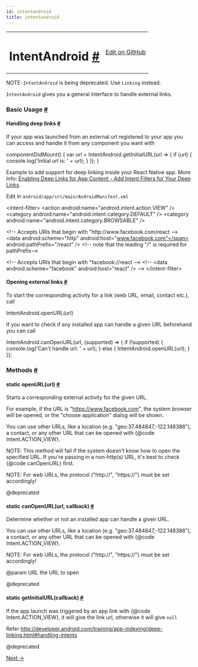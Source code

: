 ```yaml
---
id: intentandroid
title: intentandroid
---
```

<a id="content"></a><table width="100%"><tbody><tr><td><h1><a class="anchor" name="intentandroid"></a>IntentAndroid <a class="hash-link" href="docs/intentandroid.html#intentandroid">#</a></h1></td><td style="text-align:right;"><a target="_blank" href="https://github.com/facebook/react-native/blob/0.29-stable/Libraries/Components/Intent/IntentAndroid.android.js">Edit on GitHub</a></td></tr></tbody></table><div><div><p>NOTE: <code>IntentAndroid</code> is being deprecated. Use <code>Linking</code> instead.</p><p><code>IntentAndroid</code> gives you a general interface to handle external links.</p><h3><a class="anchor" name="basic-usage"></a>Basic Usage <a class="hash-link" href="docs/intentandroid.html#basic-usage">#</a></h3><h4><a class="anchor" name="handling-deep-links"></a>Handling deep links <a class="hash-link" href="docs/intentandroid.html#handling-deep-links">#</a></h4><p>If your app was launched from an external url registered to your app you can
access and handle it from any component you want with</p><div class="prism language-javascript"><span class="token function">componentDidMount<span class="token punctuation">(</span></span><span class="token punctuation">)</span> <span class="token punctuation">{</span>
  <span class="token keyword">var</span> url <span class="token operator">=</span> IntentAndroid<span class="token punctuation">.</span><span class="token function">getInitialURL<span class="token punctuation">(</span></span>url <span class="token operator">=</span><span class="token operator">&gt;</span> <span class="token punctuation">{</span>
    <span class="token keyword">if</span> <span class="token punctuation">(</span>url<span class="token punctuation">)</span> <span class="token punctuation">{</span>
      console<span class="token punctuation">.</span><span class="token function">log<span class="token punctuation">(</span></span><span class="token string">'Initial url is: '</span> <span class="token operator">+</span> url<span class="token punctuation">)</span><span class="token punctuation">;</span>
    <span class="token punctuation">}</span>
  <span class="token punctuation">}</span><span class="token punctuation">)</span><span class="token punctuation">;</span>
<span class="token punctuation">}</span></div><p>Example to add support for deep linking inside your React Native app.
More Info: <a href="http://developer.android.com/training/app-indexing/deep-linking.html#adding-filters" target="_blank">Enabling Deep Links for App Content - Add Intent Filters for Your Deep Links</a>.</p><p>Edit in <code>android/app/src/main/AndroidManifest.xml</code></p><div class="prism language-javascript"> &lt;intent<span class="token operator">-</span>filter<span class="token operator">&gt;</span>
   &lt;action android<span class="token punctuation">:</span>name<span class="token operator">=</span><span class="token string">"android.intent.action.VIEW"</span> <span class="token operator">/</span><span class="token operator">&gt;</span>
   &lt;category android<span class="token punctuation">:</span>name<span class="token operator">=</span><span class="token string">"android.intent.category.DEFAULT"</span> <span class="token operator">/</span><span class="token operator">&gt;</span>
   &lt;category android<span class="token punctuation">:</span>name<span class="token operator">=</span><span class="token string">"android.intent.category.BROWSABLE"</span> <span class="token operator">/</span><span class="token operator">&gt;</span>

   &lt;<span class="token operator">!</span><span class="token operator">--</span> Accepts URIs that begin <span class="token keyword">with</span> "http<span class="token punctuation">:</span><span class="token operator">/</span><span class="token operator">/</span>www<span class="token punctuation">.</span>facebook<span class="token punctuation">.</span>com<span class="token operator">/</span>react <span class="token operator">--</span><span class="token operator">&gt;</span>
   &lt;data android<span class="token punctuation">:</span>scheme<span class="token operator">=</span><span class="token string">"http"</span>
      android<span class="token punctuation">:</span>host<span class="token operator">=</span><span class="token string">"www.facebook.com"</span>
      android<span class="token punctuation">:</span>pathPrefix<span class="token operator">=</span><span class="token string">"/react"</span> <span class="token operator">/</span><span class="token operator">&gt;</span>
   &lt;<span class="token operator">!</span><span class="token operator">--</span> note that the leading <span class="token string">"/"</span> is required <span class="token keyword">for</span> pathPrefix<span class="token operator">--</span><span class="token operator">&gt;</span>

   &lt;<span class="token operator">!</span><span class="token operator">--</span> Accepts URIs that begin <span class="token keyword">with</span> "facebook<span class="token punctuation">:</span><span class="token operator">/</span><span class="token operator">/</span>react <span class="token operator">--</span><span class="token operator">&gt;</span>
   &lt;<span class="token operator">!</span><span class="token operator">--</span> &lt;data android<span class="token punctuation">:</span>scheme<span class="token operator">=</span><span class="token string">"facebook"</span> android<span class="token punctuation">:</span>host<span class="token operator">=</span><span class="token string">"react"</span> <span class="token operator">/</span><span class="token operator">&gt;</span> <span class="token operator">--</span><span class="token operator">&gt;</span>
 &lt;<span class="token operator">/</span>intent<span class="token operator">-</span>filter<span class="token operator">&gt;</span></div><h4><a class="anchor" name="opening-external-links"></a>Opening external links <a class="hash-link" href="docs/intentandroid.html#opening-external-links">#</a></h4><p>To start the corresponding activity for a link (web URL, email, contact etc.), call</p><div class="prism language-javascript">IntentAndroid<span class="token punctuation">.</span><span class="token function">openURL<span class="token punctuation">(</span></span>url<span class="token punctuation">)</span></div><p>If you want to check if any installed app can handle a given URL beforehand you can call</p><div class="prism language-javascript">IntentAndroid<span class="token punctuation">.</span><span class="token function">canOpenURL<span class="token punctuation">(</span></span>url<span class="token punctuation">,</span> <span class="token punctuation">(</span>supported<span class="token punctuation">)</span> <span class="token operator">=</span><span class="token operator">&gt;</span> <span class="token punctuation">{</span>
  <span class="token keyword">if</span> <span class="token punctuation">(</span><span class="token operator">!</span>supported<span class="token punctuation">)</span> <span class="token punctuation">{</span>
    console<span class="token punctuation">.</span><span class="token function">log<span class="token punctuation">(</span></span><span class="token string">'Can\'t handle url: '</span> <span class="token operator">+</span> url<span class="token punctuation">)</span><span class="token punctuation">;</span>
  <span class="token punctuation">}</span> <span class="token keyword">else</span> <span class="token punctuation">{</span>
    IntentAndroid<span class="token punctuation">.</span><span class="token function">openURL<span class="token punctuation">(</span></span>url<span class="token punctuation">)</span><span class="token punctuation">;</span>
  <span class="token punctuation">}</span>
<span class="token punctuation">}</span><span class="token punctuation">)</span><span class="token punctuation">;</span></div></div><span><h3><a class="anchor" name="methods"></a>Methods <a class="hash-link" href="docs/intentandroid.html#methods">#</a></h3><div class="props"><div class="prop"><h4 class="methodTitle"><a class="anchor" name="openurl"></a><span class="methodType">static </span>openURL<span class="methodType">(url)</span> <a class="hash-link" href="docs/intentandroid.html#openurl">#</a></h4><div><p>Starts a corresponding external activity for the given URL.</p><p>For example, if the URL is "<a href="https://www.facebook.com">https://www.facebook.com</a>", the system browser will be opened,
or the "choose application" dialog will be shown.</p><p>You can use other URLs, like a location (e.g. "geo:37.484847,-122.148386"), a contact,
or any other URL that can be opened with {@code Intent.ACTION_VIEW}.</p><p>NOTE: This method will fail if the system doesn't know how to open the specified URL.
If you're passing in a non-http(s) URL, it's best to check {@code canOpenURL} first.</p><p>NOTE: For web URLs, the protocol ("http://", "https://") must be set accordingly!</p><p>@deprecated</p></div></div><div class="prop"><h4 class="methodTitle"><a class="anchor" name="canopenurl"></a><span class="methodType">static </span>canOpenURL<span class="methodType">(url, callback)</span> <a class="hash-link" href="docs/intentandroid.html#canopenurl">#</a></h4><div><p>Determine whether or not an installed app can handle a given URL.</p><p>You can use other URLs, like a location (e.g. "geo:37.484847,-122.148386"), a contact,
or any other URL that can be opened with {@code Intent.ACTION_VIEW}.</p><p>NOTE: For web URLs, the protocol ("http://", "https://") must be set accordingly!</p><p>@param URL the URL to open</p><p>@deprecated</p></div></div><div class="prop"><h4 class="methodTitle"><a class="anchor" name="getinitialurl"></a><span class="methodType">static </span>getInitialURL<span class="methodType">(callback)</span> <a class="hash-link" href="docs/intentandroid.html#getinitialurl">#</a></h4><div><p>If the app launch was triggered by an app link with {@code Intent.ACTION_VIEW},
it will give the link url, otherwise it will give <code>null</code></p><p>Refer <a href="http://developer.android.com/training/app-indexing/deep-linking.html#handling-intents">http://developer.android.com/training/app-indexing/deep-linking.html#handling-intents</a></p><p>@deprecated</p></div></div></div></span></div><div class="docs-prevnext"><a class="docs-next" href="docs/interactionmanager.html#content">Next →</a></div>